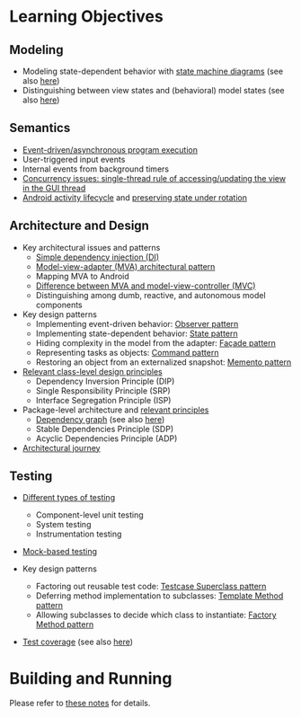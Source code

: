 # Learning Objectives

## Modeling

* Modeling state-dependent behavior with [state machine diagrams](http://en.wikipedia.org/wiki/UML_state_machine)
  (see also [here](/lucoodevcourse/stopwatch-android-scala/src/default/doc))
* Distinguishing between view states and (behavioral) model states 
  (see also [here](http://cder.cs.luc.edu/html/chapter.html#interactive-behaviors-and-implicit-concurrency-with-internal-timers))

## Semantics

* [Event-driven/asynchronous program execution](http://en.wikipedia.org/wiki/Event-driven_programming)
* User-triggered input events
* Internal events from background timers
* [Concurrency issues: single-thread rule of accessing/updating the view in the GUI thread](http://stackoverflow.com/questions/11772658/why-is-a-single-threaded-model-used-to-update-the-ui-as-main-thread)
* [Android activity lifecycle](http://developer.android.com/training/basics/activity-lifecycle/starting.html)
  and [preserving state under rotation](http://developer.android.com/training/basics/activity-lifecycle/recreating.html)

## Architecture and Design

* Key architectural issues and patterns
    * [Simple dependency injection (DI)](http://www.martinfowler.com/articles/injection.html)
    * [Model-view-adapter (MVA) architectural pattern](http://en.wikipedia.org/wiki/Model–view–adapter)
    * Mapping MVA to Android
    * [Difference between MVA and model-view-controller (MVC)](https://www.palantir.com/2009/04/model-view-adapter)
    * Distinguishing among dumb, reactive, and autonomous model components
* Key design patterns
    * Implementing event-driven behavior: [Observer pattern](http://sourcemaking.com/design_patterns/observer)
    * Implementing state-dependent behavior: [State pattern](http://sourcemaking.com/design_patterns/state)
    * Hiding complexity in the model from the adapter: [Façade pattern](http://sourcemaking.com/design_patterns/facade)
    * Representing tasks as objects: [Command pattern](http://sourcemaking.com/design_patterns/command)
	* Restoring an object from an externalized snapshot: [Memento pattern](http://sourcemaking.com/design_patterns/memento)
* [Relevant class-level design principles](http://butunclebob.com/ArticleS.UncleBob.PrinciplesOfOod)
    * Dependency Inversion Principle (DIP)
    * Single Responsibility Principle (SRP)
    * Interface Segregation Principle (ISP)
* Package-level architecture and [relevant principles](http://butunclebob.com/ArticleS.UncleBob.PrinciplesOfOod)
    * [Dependency graph](http://en.wikipedia.org/wiki/Dependency_graph)
      (see also [here](/lucoodevcourse/stopwatch-android-scala/src/default/doc))
    * Stable Dependencies Principle (SDP)
    * Acyclic Dependencies Principle (ADP)
* [Architectural journey](/lucoodevcourse/stopwatch-android-scala/commits)

## Testing

* [Different types of testing](http://en.wikipedia.org/wiki/Software_testing)
    * Component-level unit testing
    * System testing
    * Instrumentation testing
* [Mock-based testing](http://martinfowler.com/articles/mocksArentStubs.html)
* Key design patterns 
    * Factoring out reusable test code: [Testcase Superclass pattern](http://xunitpatterns.com/Testcase%20Superclass.html)
    * Deferring method implementation to subclasses: [Template Method pattern](http://sourcemaking.com/design_patterns/template_method)
    * Allowing subclasses to decide which class to instantiate: [Factory Method pattern](http://sourcemaking.com/design_patterns/factory_method)

* [Test coverage](http://en.wikipedia.org/wiki/Code_coverage) (see also [here](http://martinfowler.com/bliki/TestCoverage.html))

# Building and Running

Please refer to [these notes](http://lucoodevcourse.bitbucket.org/notes/scalaandroiddev.html) for details.

